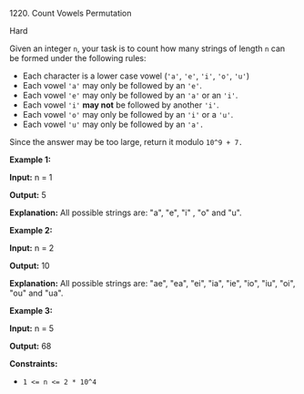 1220\. Count Vowels Permutation

Hard

Given an integer `n`, your task is to count how many strings of length `n` can be formed under the following rules:

*   Each character is a lower case vowel (`'a'`, `'e'`, `'i'`, `'o'`, `'u'`)
*   Each vowel `'a'` may only be followed by an `'e'`.
*   Each vowel `'e'` may only be followed by an `'a'` or an `'i'`.
*   Each vowel `'i'` **may not** be followed by another `'i'`.
*   Each vowel `'o'` may only be followed by an `'i'` or a `'u'`.
*   Each vowel `'u'` may only be followed by an `'a'.`

Since the answer may be too large, return it modulo `10^9 + 7.`

**Example 1:**

**Input:** n = 1

**Output:** 5

**Explanation:** All possible strings are: "a", "e", "i" , "o" and "u".

**Example 2:**

**Input:** n = 2

**Output:** 10

**Explanation:** All possible strings are: "ae", "ea", "ei", "ia", "ie", "io", "iu", "oi", "ou" and "ua".

**Example 3:**

**Input:** n = 5

**Output:** 68

**Constraints:**

*   `1 <= n <= 2 * 10^4`